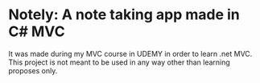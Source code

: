# Notely: A note taking app made in C# MVC 

It was made during my MVC course in UDEMY in order to learn .net MVC. This project is not meant to be used in any way other than learning proposes only.

